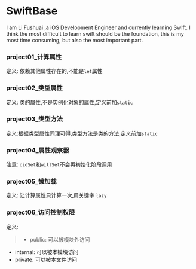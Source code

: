 ﻿# SwiftBase
I am Li Fushuai ,a iOS Development Engineer and currently learning Swift.
I think the most difficult to learn swift should be the foundation, this is my most time consuming, but also the most important part.

### project01_计算属性
定义: 依赖其他属性存在的,不能是`let`属性

### project02_类型属性
定义: 类的属性,不是实例化对象的属性,定义前加`static`

### project03_类型方法
定义:根据类型属性同理可得,类型方法是类的方法,定义前加`static`

### project04_属性观察器
注意: `didSet`和`willSet`不会再初始化阶段调用

### project05_懒加载
定义: 让计算属性只计算一次,用关键字 `lazy`

### project06_访问控制权限
定义: 
>- public: 可以被模块外访问
- internal: 可以被本模块访问
- private: 可以被本文件访问

